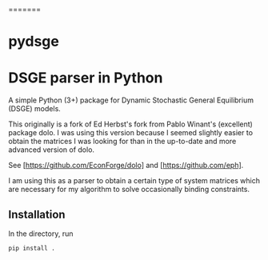 =======
# pydsge
DSGE parser in Python
====
A simple Python (3+) package for Dynamic Stochastic General Equilibrium (DSGE) models.

This originally is a fork of Ed Herbst's fork from Pablo Winant's (excellent) package dolo. I was using this version because I seemed slightly easier to obtain the matrices I was looking for than in the up-to-date and more advanced version of dolo.

See [https://github.com/EconForge/dolo] and [https://github.com/eph].

I am using this as a parser to obtain a certain type of system matrices which are necessary for my algorithm to solve occasionally binding constraints.

Installation
------------
In the directory, run
```bash
pip install .
```

